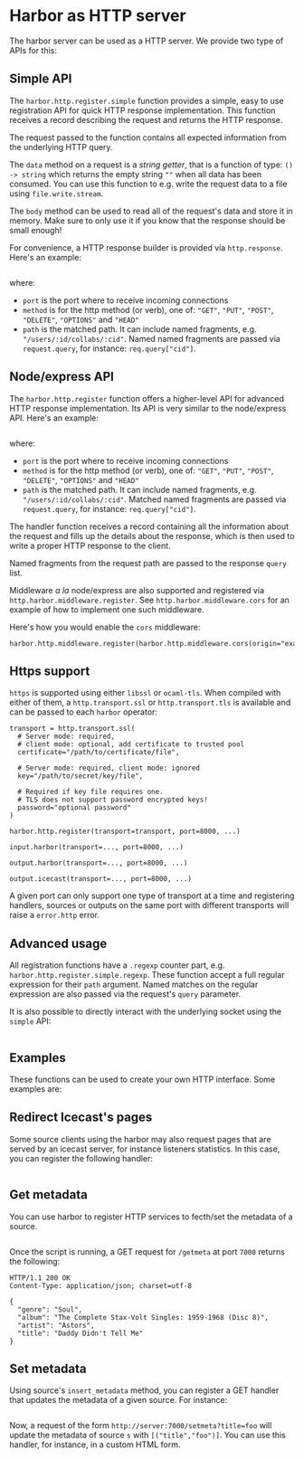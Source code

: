 # Harbor as HTTP server

The harbor server can be used as a HTTP server. We provide two type of APIs for this:

## Simple API

The `harbor.http.register.simple` function provides a simple, easy to use registration API for quick
HTTP response implementation. This function receives a record describing the request and returns
the HTTP response.

The request passed to the function contains all expected information from the underlying HTTP
query.

The `data` method on a request is a _string getter_, that is a function of type: `() -> string`
which returns the empty string `""` when all data has been consumed. You can use this function
to e.g. write the request data to a file using `file.write.stream`.

The `body` method can be used to read all of the request's data and store it in
memory. Make sure to only use it if you know that the response should be small enough!

For convenience, a HTTP response builder is provided via `http.response`. Here's an example:

```{.liquidsoap include="harbor.http.response.liq" from="BEGIN"}

```

where:

- `port` is the port where to receive incoming connections
- `method` is for the http method (or verb), one of: `"GET"`, `"PUT"`, `"POST"`, `"DELETE"`, `"OPTIONS"` and `"HEAD"`
- `path` is the matched path. It can include named fragments, e.g. `"/users/:id/collabs/:cid"`. Named named fragments are passed via `request.query`, for instance: `req.query["cid"]`.

## Node/express API

The `harbor.http.register` function offers a higher-level API for advanced HTTP response implementation.
Its API is very similar to the node/express API. Here's an example:

```{.liquidsoap include="harbor.http.register.liq" from="BEGIN"}

```

where:

- `port` is the port where to receive incoming connections
- `method` is for the http method (or verb), one of: `"GET"`, `"PUT"`, `"POST"`, `"DELETE"`, `"OPTIONS"` and `"HEAD"`
- `path` is the matched path. It can include named fragments, e.g. `"/users/:id/collabs/:cid"`. Matched named fragments are passed via `request.query`, for instance: `req.query["cid"]`.

The handler function receives a record containing all the information about the request and fills
up the details about the response, which is then used to write a proper HTTP response to the client.

Named fragments from the request path are passed to the response `query` list.

Middleware _a la_ node/express are also supported and registered via `http.harbor.middleware.register`. See `http.harbor.middleware.cors` for an example of how to implement one such middleware.

Here's how you would enable the `cors` middleware:

```
harbor.http.middleware.register(harbor.http.middleware.cors(origin="example.com"))
```

## Https support

`https` is supported using either `libssl` or `ocaml-tls`. When compiled with either of them, a `http.transport.ssl` or `http.transport.tls`
is available and can be passed to each `harbor` operator:

```liquidsoap
transport = http.transport.ssl(
  # Server mode: required,
  # client mode: optional, add certificate to trusted pool
  certificate="/path/to/certificate/file",

  # Server mode: required, client mode: ignored
  key="/path/to/secret/key/file",

  # Required if key file requires one.
  # TLS does not support password encrypted keys!
  password="optional password"
)

harbor.http.register(transport=transport, port=8000, ...)

input.harbor(transport=..., port=8000, ...)

output.harbor(transport=..., port=8000, ...)

output.icecast(transport=..., port=8000, ...)
```

A given port can only support one type of transport at a time and registering handlers, sources or outputs on the same port with different transports
will raise a `error.http` error.

## Advanced usage

All registration functions have a `.regexp` counter part, e.g. `harbor.http.register.simple.regexp`. These function accept
a full regular expression for their `path` argument. Named matches on the regular expression are also passed via the request's `query`
parameter.

It is also possible to directly interact with the underlying socket using the `simple` API:

```{.liquidsoap include="harbor-simple.liq"}

```

## Examples

These functions can be used to create your own HTTP interface. Some examples
are:

## Redirect Icecast's pages

Some source clients using the harbor may also request pages that
are served by an icecast server, for instance listeners statistics.
In this case, you can register the following handler:

```{.liquidsoap include="harbor-redirect.liq"}

```

## Get metadata

You can use harbor to register HTTP services to
fecth/set the metadata of a source.

```{.liquidsoap include="harbor-metadata.liq" from="BEGIN"}

```

Once the script is running,
a GET request for `/getmeta` at port `7000`
returns the following:

```
HTTP/1.1 200 OK
Content-Type: application/json; charset=utf-8

{
  "genre": "Soul",
  "album": "The Complete Stax-Volt Singles: 1959-1968 (Disc 8)",
  "artist": "Astors",
  "title": "Daddy Didn't Tell Me"
}
```

## Set metadata

Using source's `insert_metadata` method, you can register a GET handler that
updates the metadata of a given source. For instance:

```{.liquidsoap include="harbor-insert-metadata.liq" from="BEGIN"}

```

Now, a request of the form `http://server:7000/setmeta?title=foo`
will update the metadata of source `s` with `[("title","foo")]`. You
can use this handler, for instance, in a custom HTML form.
